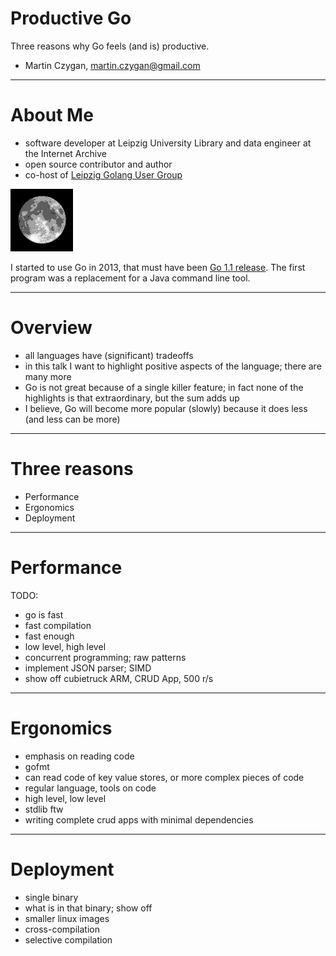 # Productive Go

Three reasons why Go feels (and is) productive.

* Martin Czygan, <martin.czygan@gmail.com>

----

# About Me

* software developer at Leipzig University Library and data engineer at the
  Internet Archive
* open source contributor and author
* co-host of [Leipzig Golang User Group](https://golangleipzig.space/)

![](static/moon_phase.gif)

I started to use Go in 2013, that must have been [Go 1.1
release](https://golang.org/doc/devel/release.html). The first program was a
replacement for a Java command line tool.

----

# Overview

* all languages have (significant) tradeoffs
* in this talk I want to highlight positive aspects of the language; there are
  many more
* Go is not great because of a single killer feature; in fact none of the
  highlights is that extraordinary, but the sum adds up
* I believe, Go will become more popular (slowly) because it does less (and less can be more)

----

# Three reasons

* Performance
* Ergonomics
* Deployment

----

# Performance

TODO:

* go is fast
* fast compilation
* fast enough
* low level, high level
* concurrent programming; raw patterns
* implement JSON parser; SIMD
* show off cubietruck ARM, CRUD App, 500 r/s

----

# Ergonomics

* emphasis on reading code
* gofmt
* can read code of key value stores, or more complex pieces of code
* regular language, tools on code
* high level, low level
* stdlib ftw
* writing complete crud apps with minimal dependencies

----

# Deployment

* single binary
* what is in that binary; show off
* smaller linux images
* cross-compilation
* selective compilation

